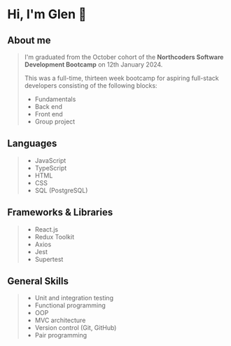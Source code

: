 # Hi, I'm Glen :wave:

## About me
> I'm graduated from the October cohort of the **Northcoders Software Development Bootcamp** on 12th January 2024.
>
> This was a full-time, thirteen week bootcamp for aspiring full-stack developers consisting of the following blocks:
> - Fundamentals
> - Back end
> - Front end
> - Group project

## Languages
> - JavaScript
> - TypeScript
> - HTML
> - CSS
> - SQL (PostgreSQL)

## Frameworks & Libraries
> - React.js
> - Redux Toolkit
> - Axios
> - Jest
> - Supertest

## General Skills
> - Unit and integration testing
> - Functional programming
> - OOP
> - MVC architecture
> - Version control (Git, GitHub)
> - Pair programming

<!---
gcpearse/gcpearse is a ✨ special ✨ repository because its `README.md` (this file) appears on your GitHub profile.
You can click the Preview link to take a look at your changes.
--->
